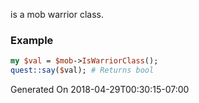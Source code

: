 is a mob warrior class.
### Example

```perl
my $val = $mob->IsWarriorClass();
quest::say($val); # Returns bool
```


Generated On 2018-04-29T00:30:15-07:00